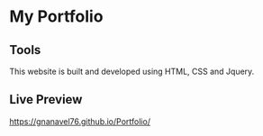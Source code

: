 # My Portfolio

## Tools

This website is built and developed using HTML, CSS and Jquery.

## Live Preview

https://gnanavel76.github.io/Portfolio/
